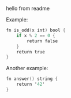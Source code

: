 hello from readme

Example:
```v
fn is_odd(x int) bool {
	if x % 2 == 0 {
		return false
	}
	return true
}
```

Another example:
```v
fn answer() string {
	return '42'
}
```

